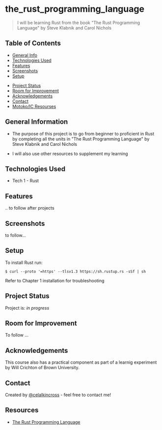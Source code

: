 # the_rust_programming_language
> I will be learning Rust from the book "The Rust Programming Language" by Steve Klabnik and Carol Nichols

<!-- > Live demo [_here_](https://www.example.com). If you have the project hosted somewhere, include the link here. -->

## Table of Contents
* [General Info](#general-information)
* [Technologies Used](#technologies-used)
* [Features](#features)
* [Screenshots](#screenshots)
* [Setup](#setup)
<!-- * [Usage](#usage) -->
* [Project Status](#project-status)
* [Room for Improvement](#room-for-improvement)
* [Acknowledgements](#acknowledgements)
* [Contact](#contact)
* [Motoko/IC Resourses](#resources)
<!-- * [License](#license) -->


## General Information
- The purpose of this project is to go from beginner to proficient in Rust by completing all the units in "The Rust Programming Language" by Steve Klabnik and Carol Nichols

- I will also use other resources to supplement my learning
<!-- You don't have to answer all the questions - just the ones relevant to your project. -->


## Technologies Used
- Tech 1 - Rust


## Features
.. to follow after projects


## Screenshots
to follow...
<!-- ![Example screenshot](./img/UIpic.png) -->



## Setup
To install Rust run:

`$ curl --proto '=https' --tlsv1.3 https://sh.rustup.rs -sSf | sh`

Refer to Chapter 1 installation for troubleshooting


<!-- ## Usage -->


## Project Status
Project is: _in progress_ 

## Room for Improvement

To follow ...


## Acknowledgements

This course also has a practical component as part of a learnig experiment by Will Crichton of Brown University.



## Contact
Created by [@celalkincross](https://celalkincross.github.io/) - feel free to contact me!


<!-- Optional -->
<!-- ## License -->
<!-- This project is open source and available under the [... License](). -->

<!-- You don't have to include all sections - just the one's relevant to your project -->

## Resources

- [The Rust Programming Language](https://doc.rust-lang.org/book/)
